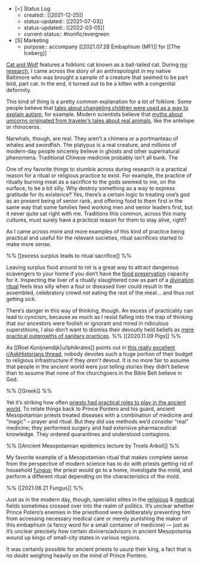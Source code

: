 - [<] Status Log
	- created:: [[2021-12-25]]
	- status-updated:: [[2021-07-03]]
	- status-updated:: [[2022-03-05]]
	- current-status:: #nonfic/evergreen 
- [S] Marketing
	- purpose:: accompany [[2021.07.28 Embaphium (MF)]] for [[The Iceberg]]

[Cat and Wolf](https://newsletter.eleanorkonik.com/cat-and-wolf/) features a folkloric cat known as a ball-tailed cat. During [my research](https://newsletter.eleanorkonik.com/cat-tales/), I came across the story of an anthropologist in my native Baltimore who was brought a sample of a creature that seemed to be part bird, part cat. In the end, it turned out to be a kitten with a congenital deformity. 

This kind of thing is a pretty common explanation for a lot of folklore. Some people believe that [tales about changeling children were used as a way to explain autism](https://adc.bmj.com/content/90/3/271), for example. Modern scientists believe that [myths about unicorns originated from traveler’s tales about real animals](https://www.wired.com/2015/02/fantastically-wrong-unicorn/), like the antelope or rhinoceros. 

Narwhals, though, are real. They aren’t a chimera or a portmanteau of whales and swordfish. The platypus is a real creature, and millions of modern-day people sincerely believe in ghosts and other supernatural phenomena. Traditional Chinese medicine probably isn’t all bunk. The 

One of my favorite things to stumble across during research is a practical reason for a ritual or religious practice to exist. For example, the practice of ritually burning meat as a sacrifice to the gods seemed to me, on the surface, to be a bit silly. Why destroy something as a way to express gratitude for its existence? Yes, there’s a certain logic to treating one’s god as an present being of senior rank, and offering food to them first in the same way that some families feed working men and senior leaders first, but it never quite sat right with me. Traditions this common, across this many cultures, must surely have a practical reason for them to stay alive, right? 

As I came across more and more examples of this kind of practice being practical and useful for the relevant societies, ritual sacrifices started to make more sense. 

%% [[excess surplus leads to ritual sacrifice]] %% 

Leaving surplus food around to rot is a great way to attract dangerous scavengers to your home if you don’t have the [food preservation](https://newsletter.eleanorkonik.com/food-preservation/) capacity for it. Inspecting the liver of a ritually slaughtered cow as part of a [divination ritual](https://newsletter.eleanorkonik.com/divination/) feels less silly when a foul or diseased liver could result in the assembled, celebratory crowd not eating the rest of the meat… and thus not getting sick. 

There’s danger in this way of thinking, though. An excess of practicality can lead to cynicism, because as much as I resist falling into the trap of thinking that our ancestors were foolish or ignorant and mired in ridiculous superstitions, I also don’t want to dismiss their devoutly held beliefs as [mere practical outgrowths of sanitary practices](https://newsletter.eleanorkonik.com/pigs/). %% [[2020.11.09 Pigs]] %%

As [[Roel Konijnendijk|u/Iphikrates]] points out in [this really excellent r/AskHistorians thread](https://www.reddit.com/r/AskHistorians/comments/ny466j/how_do_we_know_that_the_greeks_actually/h1ie0jy/), nobody devotes such a huge portion of their budget to religious infrastructure if they _aren’t_ devout. It is no more fair to assume that people in the ancient world were just telling stories they didn’t believe than to assume that none of the churchgoers in the Bible Belt believe in God. 

%% [[Greek]] %%

Yet it’s striking how often [priests had practical roles to play in the ancient world](https://eleanorkonik.com/ancient-priests-practical-impact/). To relate things back to Prince Pontero and his guard, ancient Mesopotamian priests treated diseases with a combination of medicine and “magic” – prayer and ritual. But they _did_ use methods we’d consider “real” medicine; they performed surgery and had extensive pharmaceutical knowledge. They ordered quarantines and understood contagions. 

%% [[Ancient Mesopotamian epidemics lecture by Troels Arboll]] %%

My favorite example of a Mesopotamian ritual that makes complete sense from the perspective of modern science has to do with priests getting rid of household [fungus](https://newsletter.eleanorkonik.com/fungus/); the priest would go to a home, investigate the mold, and perform a different ritual depending on the characteristics of the mold. 

%% [[2021.06.21 Fungus]] %%

Just as in the modern day, though, specialist elites in the [religious](https://www.oah.org/tah/issues/2018/november/evangelicalism-and-politics/) & [medical](https://en.wikipedia.org/wiki/Ben_Carson) fields sometimes crossed over into the realm of politics. It’s unclear whether Prince Potero’s enemies in the priesthood were deliberately preventing him from accessing necessary medical care or merely punishing the maker of this embaphium (a fancy word for a small container of medicine) — just as it’s unclear precisely _how_ certain diviners/advisors in ancient Mesopotamia wound up kings of small-city states in various regions. 

It was certainly possible for ancient priests to usurp their king, a fact that is no doubt weighing heavily on the mind of Prince Pontero. 